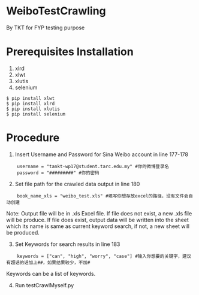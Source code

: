 # WeiboTestCrawling
By TKT for FYP testing purpose

# Prerequisites Installation
1. xlrd
2. xlwt
3. xlutis
4. selenium
```
$ pip install xlwt
$ pip install xlrd
$ pip install xlutis
$ pip install selenium
```

# Procedure
1. Insert Username and Password for Sina Weibo account in line 177-178
```
    username = "tankt-wp17@student.tarc.edu.my" #你的微博登录名
    password = "#########" #你的密码
```

2. Set file path for the crawled data output in line 180
```
    book_name_xls = "weibo_test.xls" #填写你想存放excel的路径，没有文件会自动创建
```
Note: Output file will be in .xls Excel file.
If file does not exist, a new .xls file will be produce.
If file does exist, output data will be written into the sheet which its name is same as current keyword search, if not, a new sheet will be produced.

3. Set Keywords for search results in line 183
```
    keywords = ["can", "high", "worry", "case"] #输入你想要的关键字，建议有超话的话加上##，如果结果较少，不加#
```
Keywords can be a list of keywords.

4. Run testCrawlMyself.py
